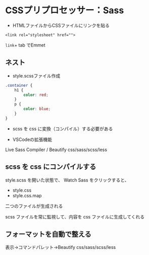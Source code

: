 # CSSプリプロセッサー：Sass

* HTMLファイルからCSSファイルにリンクを貼る

`<link rel="stylesheet" href="">`

`link`+ tab でEmmet

## ネスト

* style.scssファイル作成

```CSS:style.scss
.container {
    h1 {
        color: red;
    }
    p {
        color: blue;
    }
}
```

* scss を css に変換（コンパイル）する必要がある

* VSCodeの拡張機能

Live Sass Compiler / Beautify css/sass/scss/less

## scss を css にコンパイルする

style.scss を開いた状態で、 Watch Sass をクリックすると、
* style.css
* style.css.map

二つのファイルが生成される

scss ファイルを常に監視して、内容を css ファイルに生成してくれる

## フォーマットを自動で整える

表示→コマンドパレット→Beautify css/sass/scss/less

